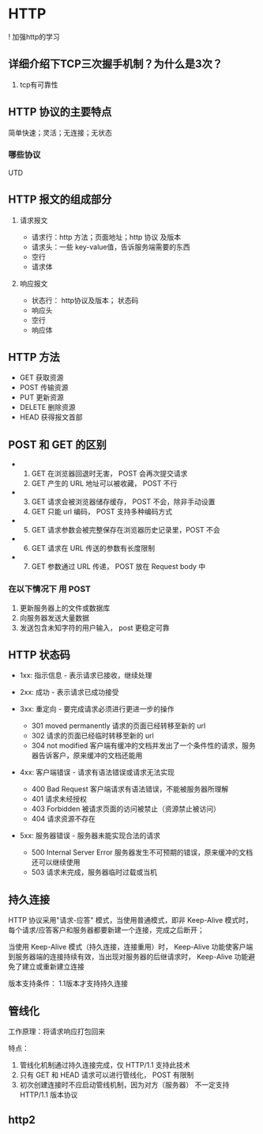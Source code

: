 # HTTP

! 加强http的学习

## 详细介绍下TCP三次握手机制？为什么是3次？
1. tcp有可靠性


## HTTP 协议的主要特点
简单快速；灵活；无连接；无状态

### 哪些协议
UTD

## HTTP 报文的组成部分
1. 请求报文
    - 请求行：http 方法；页面地址；http 协议 及版本
    - 请求头：一些 key-value值，告诉服务端需要的东西
    - 空行
    - 请求体

2. 响应报文
    - 状态行： http协议及版本； 状态码
    - 响应头
    - 空行
    - 响应体

## HTTP 方法
- GET       获取资源
- POST      传输资源
- PUT       更新资源
- DELETE    删除资源
- HEAD      获得报文首部

## POST 和 GET 的区别
* 1. GET 在浏览器回退时无害， POST 会再次提交请求
  2. GET 产生的 URL 地址可以被收藏， POST 不行
* 3. GET 请求会被浏览器储存缓存， POST 不会，除非手动设置
  4. GET 只能 url 编码， POST 支持多种编码方式
* 5. GET 请求参数会被完整保存在浏览器历史记录里，POST 不会
* 6. GET 请求在 URL 传送的参数有长度限制
* 7. GET 参数通过 URL 传递， POST 放在 Request body 中


### 在以下情况下 用 POST
1. 更新服务器上的文件或数据库
2. 向服务器发送大量数据
3. 发送包含未知字符的用户输入， post 更稳定可靠 


## HTTP 状态码
- 1xx: 指示信息         - 表示请求已接收，继续处理
- 2xx: 成功            - 表示请求已成功接受
- 3xx: 重定向           - 要完成请求必须进行更进一步的操作
    - 301 moved permanently 请求的页面已经转移至新的 url
    - 302 请求的页面已经临时转移至新的 url
    - 304 not modified 客户端有缓冲的文档并发出了一个条件性的请求，服务器告诉客户，原来缓冲的文档还能用

- 4xx: 客户端错误        - 请求有语法错误或请求无法实现
    - 400 Bad Request 客户端请求有语法错误，不能被服务器所理解
    - 401 请求未经授权
    - 403 Forbidden 被请求页面的访问被禁止（资源禁止被访问）
    - 404 请求资源不存在

- 5xx: 服务器错误        - 服务器未能实现合法的请求
    - 500 Internal Server Error 服务器发生不可预期的错误，原来缓冲的文档还可以继续使用
    - 503 请求未完成，服务器临时过载或当机


## 持久连接
HTTP 协议采用"请求-应答" 模式，当使用普通模式，即非 Keep-Alive 模式时， 每个请求/应答客户和服务器都要新建一个连接，完成之后断开；

当使用 Keep-Alive 模式（持久连接，连接重用）时， Keep-Alive 功能使客户端到服务器端的连接持续有效，当出现对服务器的后继请求时， Keep-Alive 功能避免了建立或重新建立连接

版本支持条件： 1.1版本才支持持久连接

## 管线化
工作原理：将请求响应打包回来

特点：
1. 管线化机制通过持久连接完成，仅 HTTP/1.1 支持此技术
2. 只有 GET 和 HEAD 请求可以进行管线化， POST 有限制
3. 初次创建连接时不应启动管线机制，因为对方（服务器） 不一定支持 HTTP/1.1 版本协议

## http2



